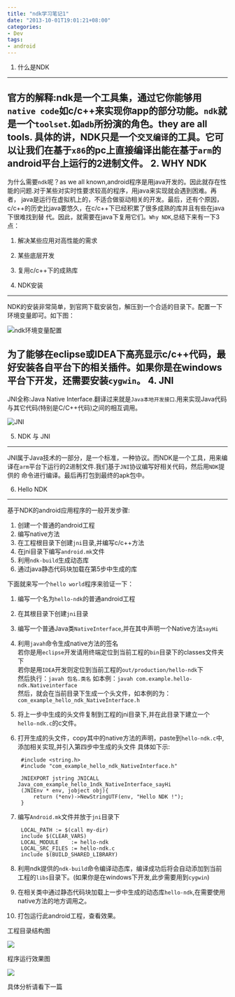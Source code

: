 ```yaml
---
title: "ndk学习笔记1"
date: "2013-10-01T19:01:21+08:00"
categories:
- Dev
tags:
- android
---
```


1. 什么是NDK
---
官方的解释:ndk是一个工具集，通过它你能够用`native code`如c/c++来实现你app的部分功能。`ndk`就是一个`toolset`.如`adb`所扮演的角色。they are all tools.
具体的讲，NDK只是一个`交叉编译`的工具。它可以让我们在基于`x86`的pc上直接编译出能在基于`arm`的android平台上运行的2进制文件。<!--more-->
2. WHY NDK
---
为什么需要`ndk`呢？as we all known,android程序是用java开发的。因此就存在性能的问题.对于某些对实时性要求较高的程序，用java来实现就会遇到困难。再者，
java是运行在虚拟机上的，不适合做驱动相关的开发。最后，还有个原因，c/c++的历史比java要悠久，在c/c++下已经积累了很多成熟的库并且有些在java下很难找到替
代。因此，就需要在java下复用它们。`Why NDK`,总结下来有一下3点：

1. 解决某些应用对高性能的需求
2. 某些底层开发
3. 复用c/c++下的成熟库

3. NDK安装
---
NDK的安装非常简单，到官网下载安装包，解压到一个合适的目录下。配置一下环境变量即可。如下图：

![ndk环境变量配置](http://77g5pl.com1.z0.glb.clouddn.com/imgndk1-env.png)

为了能够在eclipse或IDEA下高亮显示c/c++代码，最好安装各自平台下的相关插件。如果你是在windows平台下开发，还需要安装`cygwin`。
4. JNI
---
JNI全称:Java Native Interface.翻译过来就是`Java本地开发接口`.用来实现Java代码与其它代码(特别是C/C++代码)之间的相互调用。

![JNI](http://77g5pl.com1.z0.glb.clouddn.com/imgndk1-jni.png)

5. NDK 与 JNI
---
JNI属于Java技术的一部分，是一个标准，一种协议。而NDK是一个工具，用来编译在`arm`平台下运行的2进制文件.我们基于`JNI`协议编写好相关代码，然后用`NDK`提供的
命令进行编译。最后再打包到最终的apk包中。

6. Hello NDK
---
基于NDK的android应用程序的一般开发步骤:

1. 创建一个普通的android工程
2. 编写native方法
3. 在工程根目录下创建`jni`目录,并编写c/c++方法
4. 在jni目录下编写`android.mk`文件
5. 利用`ndk-build`生成动态库
6. 通过java静态代码块加载在第5步中生成的库

下面就来写一个`hello world`程序来验证一下：

1. 编写一个名为`hello-ndk`的普通android工程
2. 在其根目录下创建`jni`目录
3. 编写一个普通Java类`NativeInterface`,并在其中声明一个Native方法`sayHi`
4. 利用`javah`命令生成native方法的签名<br>
 若你是用`eclipse`开发请用终端定位到当前工程的`bin`目录下的classes文件夹下<br>
 若你是用`IDEA`开发则定位到当前工程的`out/production/hello-ndk`下<br>
 然后执行：`javah 包名.类名` 如本例：`javah com.example.hello-ndk.Nativeinterface`	<br>
 然后，就会在当前目录下生成一个头文件，如本例的为：`com_example_hello_ndk_NativeInterface.h`<br>
5. 将上一步中生成的头文件复制到工程的jni目录下,并在此目录下建立一个`hello-ndk.c`的c文件。<br>
6. 打开生成的头文件，copy其中的native方法的声明，paste到`hello-ndk.c`中,添加相关实现,并引入第四步中生成的头文件
具体如下示:

		#include <string.h>
		#include "com_example_hello_ndk_NativeInterface.h"
		
		JNIEXPORT jstring JNICALL Java_com_example_hello_1ndk_NativeInterface_sayHi
  		(JNIEnv * env, jobject obj){
     		return (*env)->NewStringUTF(env, "Hello NDK !");
  		}
		
7. 编写`Android.mk`文件并放于`jni`目录下

		LOCAL_PATH := $(call my-dir)
		include $(CLEAR_VARS)
		LOCAL_MODULE    := hello-ndk
		LOCAL_SRC_FILES := hello-ndk.c
		include $(BUILD_SHARED_LIBRARY)
8. 利用ndk提供的`ndk-build`命令编译动态库，编译成功后将会自动添加到当前工程的`libs`目录下。(如果你是在windows下开发,此步需要用到`cygwin`)
9. 在相关类中通过静态代码块加载上一步中生成的动态库`hello-ndk`,在需要使用native方法的地方调用之。
10. 打包运行此android工程，查看效果。

工程目录结构图

![](http://77g5pl.com1.z0.glb.clouddn.com/imgndk1-stru.png)

程序运行效果图

![](http://77g5pl.com1.z0.glb.clouddn.com/imgndk1-run.png)

具体分析请看下一篇
